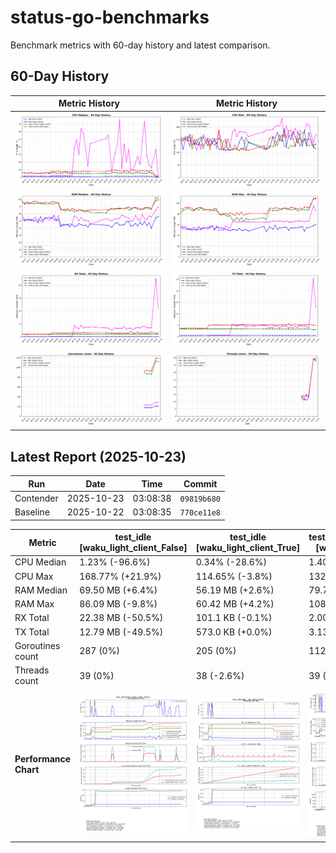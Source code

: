 # status-go-benchmarks

Benchmark metrics with 60-day history and latest comparison.

## 60-Day History

| Metric History                                                     | Metric History                                               |
|--------------------------------------------------------------------|--------------------------------------------------------------|
| ![cpu_median_history.png](docs/cpu_median_history.png)             | ![cpu_max_history.png](docs/cpu_max_history.png)             |
| ![ram_median_history.png](docs/ram_median_history.png)             | ![ram_max_history.png](docs/ram_max_history.png)             |
| ![rx_total_history.png](docs/rx_total_history.png)                 | ![tx_total_history.png](docs/tx_total_history.png)           |
| ![goroutines_count_history.png](docs/goroutines_count_history.png) | ![threads_count_history.png](docs/threads_count_history.png) |

## Latest Report (2025-10-23)

| Run       | Date       | Time     | Commit      |
|-----------|------------|----------|-------------|
| Contender | 2025-10-23 | 03:08:38 | `09819b680` |
| Baseline  | 2025-10-22 | 03:08:35 | `770ce11e8` |

| Metric                | test_idle<br>[waku_light_client_False]                                                                                             | test_idle<br>[waku_light_client_True]                                                                                            | test_one_to_one_messages<br>[waku_light_client_True]                                                                                                           | test_one_to_one_messages<br>[waku_light_client_False]                                                                                                            |
|-----------------------|------------------------------------------------------------------------------------------------------------------------------------|----------------------------------------------------------------------------------------------------------------------------------|----------------------------------------------------------------------------------------------------------------------------------------------------------------|------------------------------------------------------------------------------------------------------------------------------------------------------------------|
| CPU Median            | 1.23% (-96.6%)                                                                                                                     | 0.34% (-28.6%)                                                                                                                   | 1.40% (-5.0%)                                                                                                                                                  | 1.98% (-8.5%)                                                                                                                                                    |
| CPU Max               | 168.77% (+21.9%)                                                                                                                   | 114.65% (-3.8%)                                                                                                                  | 132.04% (+2.5%)                                                                                                                                                | 133.10% (+7.0%)                                                                                                                                                  |
| RAM Median            | 69.50 MB (+6.4%)                                                                                                                   | 56.19 MB (+2.6%)                                                                                                                 | 79.78 MB (+1.6%)                                                                                                                                               | 82.02 MB (-0.5%)                                                                                                                                                 |
| RAM Max               | 86.09 MB (-9.8%)                                                                                                                   | 60.42 MB (+4.2%)                                                                                                                 | 108.23 MB (-0.3%)                                                                                                                                              | 109.77 MB (+2.1%)                                                                                                                                                |
| RX Total              | 22.38 MB (-50.5%)                                                                                                                  | 101.1 KB (-0.1%)                                                                                                                 | 2.00 MB (+0.1%)                                                                                                                                                | 2.85 MB (-1.3%)                                                                                                                                                  |
| TX Total              | 12.79 MB (-49.5%)                                                                                                                  | 573.0 KB (+0.0%)                                                                                                                 | 3.13 MB (+0.5%)                                                                                                                                                | 5.04 MB (-1.0%)                                                                                                                                                  |
| Goroutines count      | 287 (0%)                                                                                                                           | 205 (0%)                                                                                                                         | 1121 (-0.6%)                                                                                                                                                   | 1189 (-0.3%)                                                                                                                                                     |
| Threads count         | 39 (0%)                                                                                                                            | 38 (-2.6%)                                                                                                                       | 39 (0%)                                                                                                                                                        | 40 (+2.6%)                                                                                                                                                       |
| **Performance Chart** | ![test_idle[waku_light_client_False]](benchmarks/20251023T030838_09819b680/test_idle[waku_light_client_False]-20251023-030045.png) | ![test_idle[waku_light_client_True]](benchmarks/20251023T030838_09819b680/test_idle[waku_light_client_True]-20251023-030220.png) | ![test_one_to_one_messages[waku_light_client_True]](benchmarks/20251023T030838_09819b680/test_one_to_one_messages[waku_light_client_True]-20251023-030753.png) | ![test_one_to_one_messages[waku_light_client_False]](benchmarks/20251023T030838_09819b680/test_one_to_one_messages[waku_light_client_False]-20251023-030504.png) |
